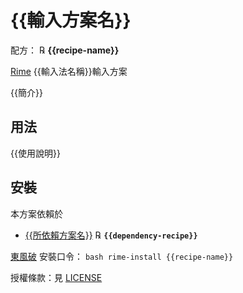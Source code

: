 # {{輸入方案名}}

配方： ℞ **{{recipe-name}}**

[Rime](http://rime.im) {{輸入法名稱}}輸入方案

{{簡介}}

## 用法

{{使用說明}}

## 安裝

本方案依賴於

  - [{{所依賴方案名}}](https://github.com/rime/{{repository}}) ℞ **`{{dependency-recipe}}`**

[東風破](https://github.com/rime/plum) 安裝口令： `bash rime-install {{recipe-name}}`

授權條款：見 [LICENSE](LICENSE)
